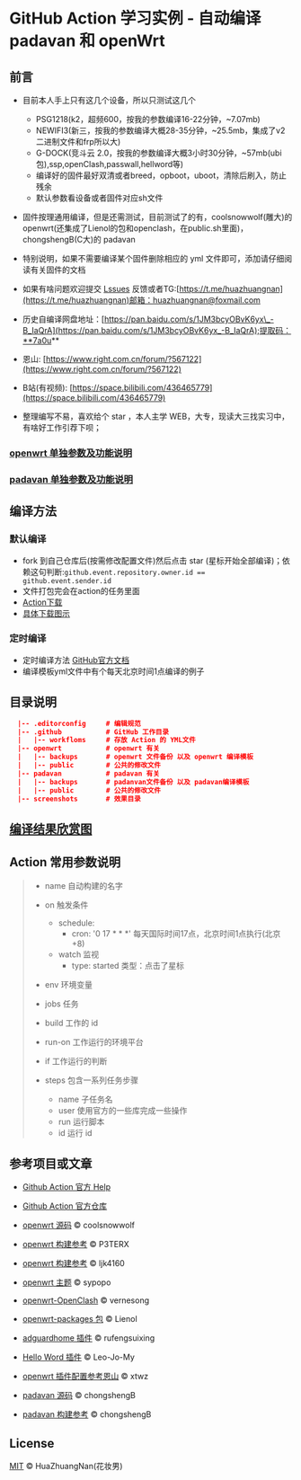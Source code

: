 # GitHub Action 学习实例 - 自动编译 padavan 和 openWrt

## 前言

- 目前本人手上只有这几个设备，所以只测试这几个
  - PSG1218(k2，超频600，按我的参数编译16-22分钟，~7.07mb)
  - NEWIFI3(新三，按我的参数编译大概28-35分钟，~25.5mb，集成了v2二进制文件和frp所以大)
  - G-DOCK(竞斗云 2.0，按我的参数编译大概3小时30分钟，~57mb(ubi包),ssp,openClash,passwall,hellword等)
  - 编译好的固件最好双清或者breed，opboot，uboot，清除后刷入，防止残余
  - 默认参数看设备或者固件对应sh文件

- 固件按理通用编译，但是还需测试，目前测试了的有，coolsnowwolf(雕大)的 openwrt(还集成了Lienol的包和openclash，在public.sh里面)，chongshengB(C大)的 padavan

- 特别说明，如果不需要编译某个固件删除相应的 yml 文件即可，添加请仔细阅读有关固件的文档

- 如果有啥问题欢迎提交 [Lssues](https://github.com/HuaZhuangNan/actions-build-padavan-openwrt/issues) 反馈或者TG:[https://t.me/huazhuangnan](https://t.me/huazhuangnan)邮箱：huazhuangnan@foxmail.com

- 历史自编译网盘地址：[https://pan.baidu.com/s/1JM3bcyOBvK6yx\_-B_IaQrA](https://pan.baidu.com/s/1JM3bcyOBvK6yx_-B_IaQrA);提取码：**7a0u**

- 恩山: [https://www.right.com.cn/forum/?567122](https://www.right.com.cn/forum/?567122)

- B站(有视频): [https://space.bilibili.com/436465779](https://space.bilibili.com/436465779)

- 整理编写不易，喜欢给个 star ，本人主学 WEB，大专，现读大三找实习中，有啥好工作引荐下呗；

### [openwrt 单独参数及功能说明](/openwrt/readme.md)

### [padavan 单独参数及功能说明](/padavan/readme.md)

## 编译方法

### 默认编译

- fork 到自己仓库后(按需修改配置文件)然后点击 star (星标开始全部编译)；依赖这句判断:`github.event.repository.owner.id == github.event.sender.id`
- 文件打包完会在action的任务里面
- [Action下载](https://github.com/HuaZhuangNan/actions-build-padavan-openwrt/actions)
- [具体下载图示](./screenshots/readme.md)

### 定时编译

- 定时编译方法 [GitHub官方文档](https://help.github.com/en/actions/reference/events-that-trigger-workflows#scheduled-events-schedule)
- 编译模板yml文件中有个每天北京时间1点编译的例子

## 目录说明

```json
  |-- .editorconfig     # 编辑规范
  |-- .github           # GitHub 工作目录
  |   |-- workfloms     # 存放 Action 的 YML文件
  |-- openwrt           # openwrt 有关
  |   |-- backups       # openwrt 文件备份 以及 openwrt 编译模板
  |   |-- public        # 公共的修改文件
  |-- padavan           # padavan 有关
  |   |-- backups       # padanvan文件备份 以及 padavan编译模板
  |   |-- public        # 公共的修改文件
  |-- screenshots       # 效果目录
```

## [编译结果欣赏图](./screenshots/readme.md)

## Action 常用参数说明

> - name 自动构建的名字
> - on 触发条件
>   - schedule:
>     - cron: '0 17 * * *'    每天国际时间17点，北京时间1点执行(北京+8)
>   - watch 监视
>     - type: started 类型：点击了星标
>
> - env 环境变量
> - jobs 任务
> - build 工作的 id
> - run-on 工作运行的环境平台
> - if 工作运行的判断
> - steps 包含一系列任务步骤
>   - name 子任务名
>   - user 使用官方的一些库完成一些操作
>   - run 运行脚本
>   - id 运行 id

## 参考项目或文章

- [Github Action 官方 Help](https://help.github.com/cn/actions/)

- [Github Action 官方仓库](https://github.com/actions)

- [openwrt 源码](https://github.com/coolsnowwolf/lede) © coolsnowwolf

- [openwrt 构建参考](https://github.com/P3TERX/Actions-OpenWrt) © P3TERX

- [openwrt 构建参考](https://github.com/ljk4160/GDOCK) © ljk4160

- [openwrt 主题](https://github.com/sypopo/luci-theme-argon-mc) © sypopo

- [openwrt-OpenClash](https://github.com/vernesong/OpenClash) © vernesong

- [openwrt-packages 包](https://github.com/Lienol/openwrt-package) © Lienol

- [adguardhome 插件](https://github.com/rufengsuixing/luci-app-adguardhome)  © rufengsuixing

- [Hello Word 插件](https://github.com/Leo-Jo-My/luci-app-vssr) © Leo-Jo-My

- [openwrt 插件配置参考恩山](https://www.right.com.cn/forum/thread-344825-1-1.html) © xtwz

- [padavan 源码](https://github.com/chongshengB/rt-n56u) © chongshengB

- [padavan 构建参考](https://github.com/chongshengB/Padavan-build) © chongshengB

## License

[MIT](./LICENSE) © HuaZhuangNan(花妆男)
